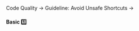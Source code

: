 <link rel="stylesheet" href="{{baseUrl}}/css/textbook.css">

<div class="website-content">

<div id="path">Code Quality &rarr; Guideline: Avoid Unsafe Shortcuts &rarr;</div>

<div id="title">

#### Basic :one:

</div>

<div id="body">

<panel header="**Use the Default Branch**" type="seamless">
  <include src="../../practices/useDefaultBranch/index.md#main" />
</panel>

<panel header="**Don't Recycle Variables or Parameters**" type="seamless">
  <include src="../../practices/dontRecycleVarsOrParams/index.md#main" />
</panel>

<panel header="**Avoid Empty Catch Blocks**" type="seamless">
  <include src="../../practices/avoidEmptyCatchBlocks/index.md#main" />
</panel>

<panel header="**Delete Dead Code**" type="seamless">
  <include src="../../practices/deleteDeadCode/index.md#main" />
</panel>

</div>

<div id="extras">

<include src="exercises.md" />

<div>

</div>
